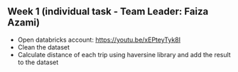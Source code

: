 ## Week 1 (individual task - Team Leader: Faiza Azami)
- Open databricks account: https://youtu.be/xEPteyTyk8I
- Clean the dataset
- Calculate distance of each trip using haversine library and add the result to the dataset